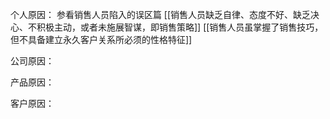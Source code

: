 个人原因：
参看销售人员陷入的误区篇
[[销售人员缺乏自律、态度不好、缺乏决心、不积极主动，或者未施展智谋，即销售策略]]
[[销售人员虽掌握了销售技巧，但不具备建立永久客户关系所必须的性格特征]]

公司原因：

产品原因：

客户原因：